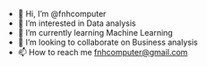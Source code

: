 - 👋 Hi, I’m @fnhcomputer
- 👀 I’m interested in Data analysis
- 🌱 I’m currently learning Machine Learning
- 💞️ I’m looking to collaborate on Business analysis
- 📫 How to reach me fnhcomputer@gmail.com

<!---
fnhcomputer/fnhcomputer is a ✨ special ✨ repository because its `README.md` (this file) appears on your GitHub profile.
You can click the Preview link to take a look at your changes.
--->
